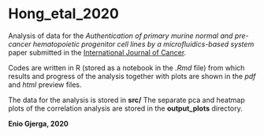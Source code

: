 # Hong_etal_2020
Analysis of data for the *Authentication of primary murine normal and pre-cancer hematopoietic progenitor cell lines by a 
microfluidics-based system* paper submitted in the [International Journal of Cancer](https://onlinelibrary.wiley.com/journal/10970215).

Codes are written in R (stored as a notebook in the *.Rmd* file) from which results and progress of the analysis together with plots are
shown in the *pdf* and *html* preview files. 

The data for the analysis is stored in **src/**
The separate pca and heatmap plots of the correlation analysis are stored in the **output_plots** directory.

**Enio Gjerga, 2020**
